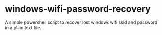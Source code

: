 # windows-wifi-password-recovery
A simple powershell script to recover lost windows wifi ssid and password in a plain text file.
